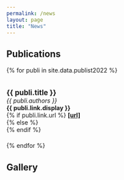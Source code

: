 ```yaml
---
permalink: /news
layout: page
title: "News"
---
```


## Publications

{% for publi in site.data.publist2022 %}
<div class="pub" style="display: inline-block; width: 100%; margin: 20px 0 20px 0"> 
  <span style="font-size: 1.2em; font-weight: bold;">{{ publi.title }}</span><br/>
  <em>{{ publi.authors }} </em><br/>
  <strong>{{ publi.link.display }}</strong><br/>
  {% if publi.link.url %}
  <strong><a href="{{ publi.link.url }}">[url]</a></strong><br/>
  {% else %}
  <br/>
  {% endif %}
</div>
{% endfor %}


## Gallery
<br/>

<figure data-behold-id="GOiyo7O9T1TK9QzdCf2P"></figure>
<script src="https://w.behold.so/widget.js" type="module"></script>
